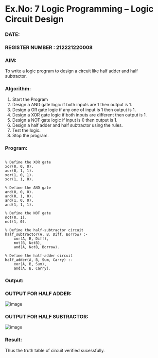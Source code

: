 # Ex.No: 7  Logic Programming –  Logic Circuit Design
### DATE:                                                                            
### REGISTER NUMBER : 212221220008
### AIM: 
To write a logic program to design a circuit like half adder and half subtractor.
###  Algorithm:
1. Start the Program
2. Design a AND gate logic if both inputs are 1 then output is 1.
3. Design a OR gate logic if any one of input is 1 then output is 1.
4. Design a XOR gate logic if both inputs are different then output is 1.
5. Design a NOT gate logic if input is 0 then output is 1.
6. Design a half adder and half subtractor using the rules.
7. Test the logic.
8. Stop the program.

### Program:


```

% Define the XOR gate
xor(0, 0, 0).
xor(0, 1, 1).
xor(1, 0, 1).
xor(1, 1, 0).

% Define the AND gate
and(0, 0, 0).
and(0, 1, 0).
and(1, 0, 0).
and(1, 1, 1).

% Define the NOT gate
not(0, 1).
not(1, 0).

% Define the half-subtractor circuit
half_subtractor(A, B, Diff, Borrow) :-
    xor(A, B, Diff),
    not(B, NotB),
    and(A, NotB, Borrow).

% Define the half-adder circuit
half_adder(A, B, Sum, Carry) :-
    xor(A, B, Sum),
    and(A, B, Carry).
```








### Output:
### OUTPUT FOR HALF ADDER:
![image](https://github.com/charu-dharshinii/AI_Lab_2023-24/assets/130828943/48b3c1c7-ee4c-4707-96de-ddbd74f80f8a)

### OUTPUT FOR HALF SUBTRACTOR:
![image](https://github.com/charu-dharshinii/AI_Lab_2023-24/assets/130828943/186ce24a-b11d-476c-a6e7-b9318e77880f)



### Result:
Thus the truth table of circuit verified sucessfully.
